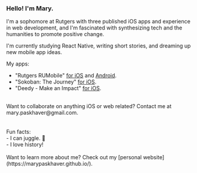### Hello! I'm Mary.

I'm a sophomore at Rutgers with three published iOS apps and experience in web development, and I'm fascinated with synthesizing tech and the humanities to promote positive change.

I'm currently studying React Native, writing short stories, and dreaming up new mobile app ideas.

My apps:<br>
- "Rutgers RUMobile" [for iOS](https://apps.apple.com/us/app/rutgers-rumobile/id1036544263) and [Android](https://play.google.com/store/apps/details?id=com.rumobile&gl=US).
- "Sokoban: The Journey" [for iOS](https://apps.apple.com/us/app/sokoban-the-journey/id1572505145).
- "Deedy - Make an Impact" [for iOS](https://apps.apple.com/us/app/deedy-make-an-impact/id1523913427).

<br>
Want to collaborate on anything iOS or web related? Contact me at mary.paskhaver@gmail.com.
<br>
<br>
<br>
Fun facts:<br> 
- I can juggle. 🤹<br> 
- I love history!  
<br><br>
Want to learn more about me? Check out my [personal website](https://marypaskhaver.github.io/).
<br>
